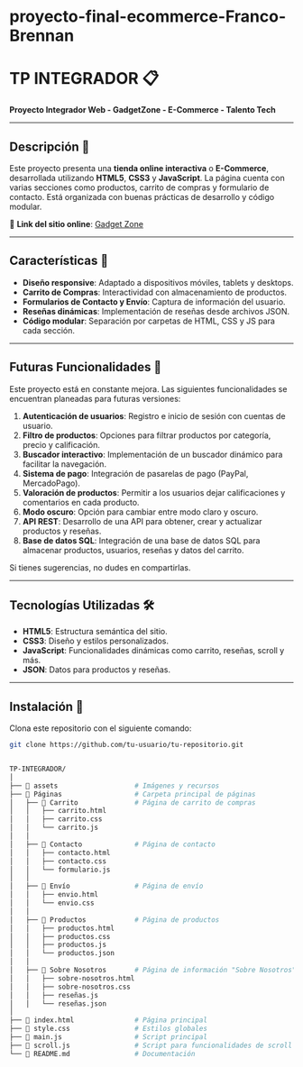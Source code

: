 # proyecto-final-ecommerce-Franco-Brennan

# TP INTEGRADOR 📋  
**Proyecto Integrador Web - GadgetZone - E-Commerce - Talento Tech**  

---

## Descripción 📄  
Este proyecto presenta una **tienda online interactiva** o **E-Commerce**, desarrollada utilizando **HTML5**, **CSS3** y **JavaScript**. La página cuenta con varias secciones como productos, carrito de compras y formulario de contacto. Está organizada con buenas prácticas de desarrollo y código modular.  

🔗 **Link del sitio online**: [Gadget Zone](https://gadget-zone.netlify.app/)  

---

## Características 🌟  
- **Diseño responsive**: Adaptado a dispositivos móviles, tablets y desktops.  
- **Carrito de Compras**: Interactividad con almacenamiento de productos.
- **Formularios de Contacto y Envío**: Captura de información del usuario.  
- **Reseñas dinámicas**: Implementación de reseñas desde archivos JSON.  
- **Código modular**: Separación por carpetas de HTML, CSS y JS para cada sección.  

---

## Futuras Funcionalidades 🚀  
Este proyecto está en constante mejora. Las siguientes funcionalidades se encuentran planeadas para futuras versiones:  

1. **Autenticación de usuarios**: Registro e inicio de sesión con cuentas de usuario.  
2. **Filtro de productos**: Opciones para filtrar productos por categoría, precio y calificación.  
3. **Buscador interactivo**: Implementación de un buscador dinámico para facilitar la navegación.  
4. **Sistema de pago**: Integración de pasarelas de pago (PayPal, MercadoPago).  
5. **Valoración de productos**: Permitir a los usuarios dejar calificaciones y comentarios en cada producto.  
6. **Modo oscuro**: Opción para cambiar entre modo claro y oscuro.  
7. **API REST**: Desarrollo de una API para obtener, crear y actualizar productos y reseñas.  
8. **Base de datos SQL**: Integración de una base de datos SQL para almacenar productos, usuarios, reseñas y datos del carrito.  

Si tienes sugerencias, no dudes en compartirlas.  

---

## Tecnologías Utilizadas 🛠️  
- **HTML5**: Estructura semántica del sitio.  
- **CSS3**: Diseño y estilos personalizados.  
- **JavaScript**: Funcionalidades dinámicas como carrito, reseñas, scroll y más.  
- **JSON**: Datos para productos y reseñas.  

---

## Instalación 🚀  
Clona este repositorio con el siguiente comando:  
```bash
git clone https://github.com/tu-usuario/tu-repositorio.git


TP-INTEGRADOR/
│
├── 📁 assets                   # Imágenes y recursos
├── 📁 Páginas                  # Carpeta principal de páginas
│   ├── 📁 Carrito              # Página de carrito de compras
│   │   ├── carrito.html
│   │   ├── carrito.css
│   │   └── carrito.js
│   │
│   ├── 📁 Contacto             # Página de contacto
│   │   ├── contacto.html
│   │   ├── contacto.css
│   │   └── formulario.js
│   │
│   ├── 📁 Envío                # Página de envío
│   │   ├── envio.html
│   │   └── envio.css
│   │
│   ├── 📁 Productos            # Página de productos
│   │   ├── productos.html
│   │   ├── productos.css
│   │   ├── productos.js
│   │   └── productos.json
│   │
│   ├── 📁 Sobre Nosotros       # Página de información "Sobre Nosotros"
│   │   ├── sobre-nosotros.html
│   │   ├── sobre-nosotros.css
│   │   ├── reseñas.js
│   │   └── reseñas.json
│
├── 📄 index.html               # Página principal
├── 📄 style.css                # Estilos globales
├── 📄 main.js                  # Script principal
├── 📄 scroll.js                # Script para funcionalidades de scroll
└── 📄 README.md                # Documentación

